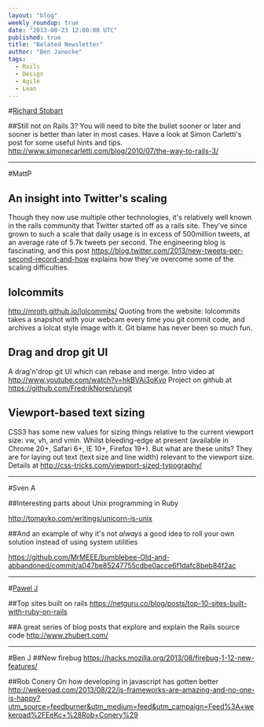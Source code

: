 ```yaml
---
layout: "blog"
weekly_roundup: true
date: "2013-08-23 12:00:00 UTC"
published: true
title: "Belated Newsletter"
author: "Ben Janecke"
tags:
  - Rails
  - Design
  - Agile
  - Lean
---
```


#[Richard Stobart](http://www.unboxedconsulting.com/people/richard-stobart)

##Still not on Rails 3?
You will need to bite the bullet sooner or later and sooner is better than later in most cases.  Have a look at Simon Carletti's post for some useful hints and tips. http://www.simonecarletti.com/blog/2010/07/the-way-to-rails-3/

---

#MattP
## An insight into Twitter's scaling
Though they now use multiple other technologies, it's relatively well known in the rails community that Twitter started off as a rails site.  They've since grown to such a scale that daily usage is in excess of 500million tweets, at an average rate of 5.7k tweets per second. The engineering blog is fascinating, and this post https://blog.twitter.com/2013/new-tweets-per-second-record-and-how explains how they've overcome some of the scaling difficulties.

## lolcommits
http://mroth.github.io/lolcommits/
Quoting from the website: lolcommits takes a snapshot with your webcam every time you git commit code, and archives a lolcat style image with it. Git blame has never been so much fun.

## Drag and drop git UI
A drag'n'drop git UI which can rebase and merge. Intro video at http://www.youtube.com/watch?v=hkBVAi3oKvo
Project on github at https://github.com/FredrikNoren/ungit

## Viewport-based text sizing
CSS3 has some new values for sizing things relative to the current viewport size: vw, vh, and vmin. Whilst bleeding-edge at present (available in Chrome 20+, Safari 6+, IE 10+, Firefox 19+). But what are these units? They are for laying out text (text size and line width) relevant to the viewport size. Details at http://css-tricks.com/viewport-sized-typography/

---

#Sven A

##Interesting parts about Unix programming in Ruby

http://tomayko.com/writings/unicorn-is-unix

##And an example of why it's not _always_ a good idea to roll your own solution instead of using system utilities

https://github.com/MrMEEE/bumblebee-Old-and-abbandoned/commit/a047be85247755cdbe0acce6f1dafc8beb84f2ac

---

#[Pawel J](http://www.unboxedconsulting.com/people/pawel-janiak)

##Top sites built on rails
https://netguru.co/blog/posts/top-10-sites-built-with-ruby-on-rails

##A great series of blog posts that explore and explain the Rails source code
http://www.zhubert.com/

---

#Ben J
##New firebug
https://hacks.mozilla.org/2013/08/firebug-1-12-new-features/

##Rob Conery On how developing in javascript has gotten better
http://wekeroad.com/2013/08/22/js-frameworks-are-amazing-and-no-one-is-happy?utm_source=feedburner&utm_medium=feed&utm_campaign=Feed%3A+wekeroad%2FEeKc+%28Rob+Conery%29
